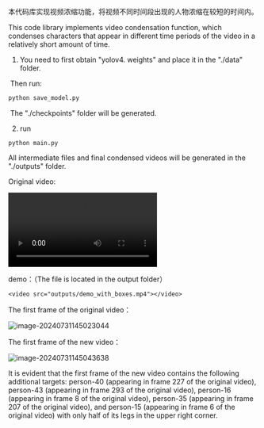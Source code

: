 

本代码库实现视频浓缩功能，将视频不同时间段出现的人物浓缩在较短的时间内。

This code library implements video condensation function, which condenses characters that appear in different time periods of the video in a relatively short amount of time.

1. You need to first obtain "yolov4. weights" and place it in the "./data" folder.

​		Then run:

```bash
python save_model.py
```

​	The "./checkpoints" folder will be generated.

2. run

```
python main.py
```

All intermediate files and final condensed videos will be generated in the "./outputs" folder.








Original video:

<video src="outputs/test.mp4"></video>



demo：（The file is located in the output folder）

```
<video src="outputs/demo_with_boxes.mp4"></video>
```



The first frame of the original video：

![image-20240731145023044](outputs/test_0001.jpg)

The first frame of the new video：

![image-20240731145043638](outputs/demo_0001.jpg)

It is evident that the first frame of the new video contains the following additional targets: person-40 (appearing in frame 227 of the original video), person-43 (appearing in frame 293 of the original video), person-16 (appearing in frame 8 of the original video), person-35 (appearing in frame 207 of the original video), and person-15 (appearing in frame 6 of the original video) with only half of its legs in the upper right corner.
